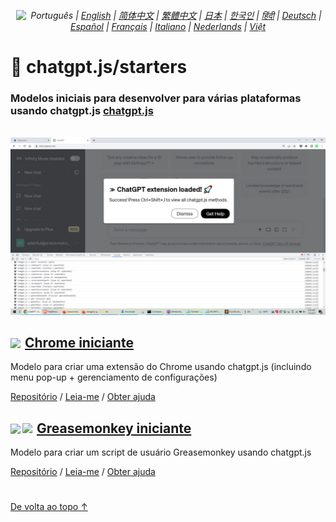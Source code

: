 <div align="center">

###### <a href="https://github.com/kudoai/chatgpt.js/tree/main/starters/docs"><img height=15 style="margin: 0 3px -2px" src="https://raw.githubusercontent.com/kudoai/chatgpt.js/0fc3060273fcff77d3e2ff968d5c74acdab62beb/media/images/icons/earth-americas-icon32.svg"></a> Português | <a href="../..#readme">English</a> | <a href="../zh-cn#readme">简体中文</a> | <a href="../zh-tw#readme">繁體中文</a> | <a href="../ja#readme">日本</a> | <a href="../ko#readme">한국인</a> | <a href="../hi#readme">हिंदी</a> | <a href="../de#readme">Deutsch</a> | <a href="../es#readme">Español</a> | <a href="../fr#readme">Français</a> | <a href="../it#readme">Italiano</a> | <a href="../nl#readme">Nederlands</a> | <a href="../vi#readme">Việt</a>

</div>

# 🚀 chatgpt.js/starters

### Modelos iniciais para desenvolver para várias plataformas usando chatgpt.js <a href="https://github.com/kudoai/chatgpt.js">chatgpt.js</a>

<br>

<img src="../../chrome/media/images/screenshots/extension-loaded.png">

<h2><a href="../../chrome"><img style="margin: 0 2px -1px 0" height=18 src="https://www.google.com/chrome/static/images/favicons/apple-icon-60x60.png"></a> <a href="../../chrome">Chrome iniciante</a></h2>

Modelo para criar uma extensão do Chrome usando chatgpt.js (incluindo menu pop-up + gerenciamento de configurações)

[Repositório](https://github.com/kudoai/chatgpt.js-chrome-starter) / [Leia-me](../../chrome/docs/pt#readme) / [Obter ajuda](https://github.com/kudoai/chatgpt.js-chrome-starter/issues)

<h2><a href="../../greasemonkey"><img style="margin: 0 2px -0.065rem 0" height=19 src="https://raw.githubusercontent.com/kudoai/chatgpt.js/main/starters/media/images/icons/tampermonkey-icon28.png"><img style="margin: 0 2px -0.035rem 1px" height=19.5 src="https://raw.githubusercontent.com/kudoai/chatgpt.js/main/starters/media/images/icons/violentmonkey-icon100.png"></a> <a href="../../greasemonkey">Greasemonkey iniciante</a></h2>

Modelo para criar um script de usuário Greasemonkey usando chatgpt.js

[Repositório](https://github.com/kudoai/chatgpt.js-greasemonkey-starter) / [Leia-me](../../greasemonkey#readme) / [Obter ajuda](https://github.com/kudoai/chatgpt.js-greasemonkey-starter/issues)

#

[De volta ao topo ↑](#)
